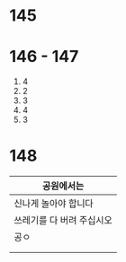 # 145
# 146 - 147
1. 4
2. 2
3. 3
4. 4
5. 3
# 148

| 공원에서는          |
| -------------- |
| 신나게 놀아야 합니다    |
| 쓰레기를 다 버려 주십시오 |
| 공ㅇ             |
|                |
|                |